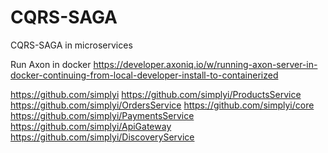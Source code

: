 # CQRS-SAGA
CQRS-SAGA in microservices

Run Axon in docker 
https://developer.axoniq.io/w/running-axon-server-in-docker-continuing-from-local-developer-install-to-containerized


https://github.com/simplyi
https://github.com/simplyi/ProductsService
https://github.com/simplyi/OrdersService
https://github.com/simplyi/core
https://github.com/simplyi/PaymentsService
https://github.com/simplyi/ApiGateway
https://github.com/simplyi/DiscoveryService
